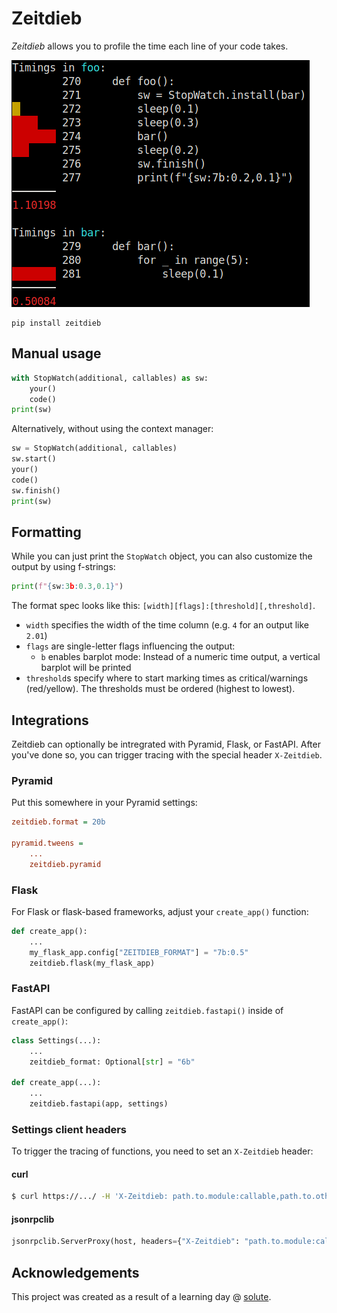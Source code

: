# Zeitdieb

_Zeitdieb_ allows you to profile the time each line of your code takes.

![Screenshot of the output of zeitdieb](https://raw.githubusercontent.com/digitalarbeiter/zeitdieb/master/screenshot.png)

```
pip install zeitdieb
```

## Manual usage

```python
with StopWatch(additional, callables) as sw:
    your()
    code()
print(sw)
```

Alternatively, without using the context manager:

```python
sw = StopWatch(additional, callables)
sw.start()
your()
code()
sw.finish()
print(sw)
```


## Formatting

While you can just print the `StopWatch` object, you can also customize the output by using f-strings:

```python
print(f"{sw:3b:0.3,0.1}")
```

The format spec looks like this: `[width][flags]:[threshold][,threshold]`.

- `width` specifies the width of the time column (e.g. `4` for an output like `2.01`)
- `flags` are single-letter flags influencing the output:
    - `b` enables barplot mode: Instead of a numeric time output, a vertical barplot will be printed
- `threshold`s specify where to start marking times as critical/warnings
  (red/yellow). The thresholds must be ordered (highest to lowest).

## Integrations

Zeitdieb can optionally be intregrated with Pyramid, Flask, or FastAPI. After
you've done so, you can trigger tracing with the special header `X-Zeitdieb`.

### Pyramid

Put this somewhere in your Pyramid settings:

```ini
zeitdieb.format = 20b

pyramid.tweens =
    ...
    zeitdieb.pyramid
```

### Flask

For Flask or flask-based frameworks, adjust your `create_app()` function:

```python
def create_app():
    ...
    my_flask_app.config["ZEITDIEB_FORMAT"] = "7b:0.5"
    zeitdieb.flask(my_flask_app)
```

### FastAPI

FastAPI can be configured by calling `zeitdieb.fastapi()` inside of `create_app()`:

```python
class Settings(...):
    ...
    zeitdieb_format: Optional[str] = "6b"

def create_app(...):
    ...
    zeitdieb.fastapi(app, settings)
```

### Settings client headers

To trigger the tracing of functions, you need to set an `X-Zeitdieb` header:

#### curl

```bash
$ curl https://.../ -H 'X-Zeitdieb: path.to.module:callable,path.to.othermodule:callable`
```

#### jsonrpclib

```python
jsonrpclib.ServerProxy(host, headers={"X-Zeitdieb": "path.to.module:callable,path.to.othermodule:callable"})
```

## Acknowledgements

This project was created as a result of a learning day @ [solute](https://www.solute.de/ger/).
